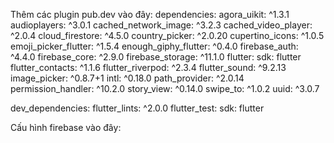 Thêm các plugin pub.dev vào đây:
dependencies:
  agora_uikit: ^1.3.1
  audioplayers: ^3.0.1
  cached_network_image: ^3.2.3
  cached_video_player: ^2.0.4
  cloud_firestore: ^4.5.0
  country_picker: ^2.0.20
  cupertino_icons: ^1.0.5
  emoji_picker_flutter: ^1.5.4
  enough_giphy_flutter: ^0.4.0
  firebase_auth: ^4.4.0
  firebase_core: ^2.9.0
  firebase_storage: ^11.1.0
  flutter:
    sdk: flutter
  flutter_contacts: ^1.1.6
  flutter_riverpod: ^2.3.4
  flutter_sound: ^9.2.13
  image_picker: ^0.8.7+1
  intl: ^0.18.0
  path_provider: ^2.0.14
  permission_handler: ^10.2.0
  story_view: ^0.14.0
  swipe_to: ^1.0.2
  uuid: ^3.0.7

dev_dependencies:
  flutter_lints: ^2.0.0
  flutter_test:
    sdk: flutter

Cấu hình firebase vào đây: